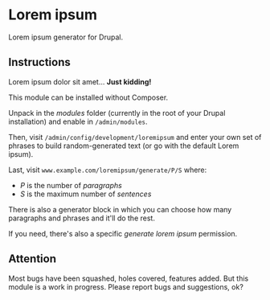 Lorem ipsum
===========

Lorem ipsum generator for Drupal.

Instructions
------------

Lorem ipsum dolor sit amet... **Just kidding!**

This module can be installed without Composer.

Unpack in the *modules* folder (currently in the root of your Drupal
installation) and enable in `/admin/modules`.

Then, visit `/admin/config/development/loremipsum` and enter your own set of
phrases to build random-generated text (or go with the default Lorem ipsum).

Last, visit `www.example.com/loremipsum/generate/P/S` where:
- *P* is the number of *paragraphs*
- *S* is the maximum number of *sentences*

There is also a generator block in which you can choose how many paragraphs and
phrases and it'll do the rest.

If you need, there's also a specific *generate lorem ipsum* permission.

Attention
---------

Most bugs have been squashed, holes covered, features added. But this module
is a work in progress. Please report bugs and suggestions, ok?
